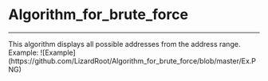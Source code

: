 # Algorithm_for_brute_force
<hr>
This algorithm displays all possible addresses from the address range.
Example:
![Example](https://github.com/LizardRoot/Algorithm_for_brute_force/blob/master/Ex.PNG)
